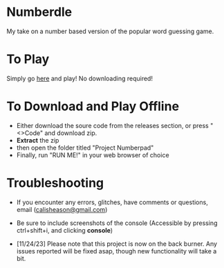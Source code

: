 # Numberdle
My take on a number based version of the popular word guessing game.

# To Play
Simply go <a href="https://salamandeenie.github.io/Numberdle/Project%20Numberpad/Index.html">here</a> and play! No downloading required!

# To Download and Play Offline
- Either download the soure code from the releases section, or press "<>Code" and download zip.
- <b>Extract</b> the zip
- then open the folder titled "Project Numberpad"
- Finally, run "RUN ME!" in your web browser of choice

# Troubleshooting
- If you encounter any errors, glitches, have comments or questions, email (calisheason@gmail.com)

- Be sure to include screenshots of the console (Accessible by pressing ctrl+shift+i, and clicking <b>console</b>)

- [11/24/23] Please note that this project is now on the back burner. Any issues reported will be fixed asap, though new functionality will take a bit.
